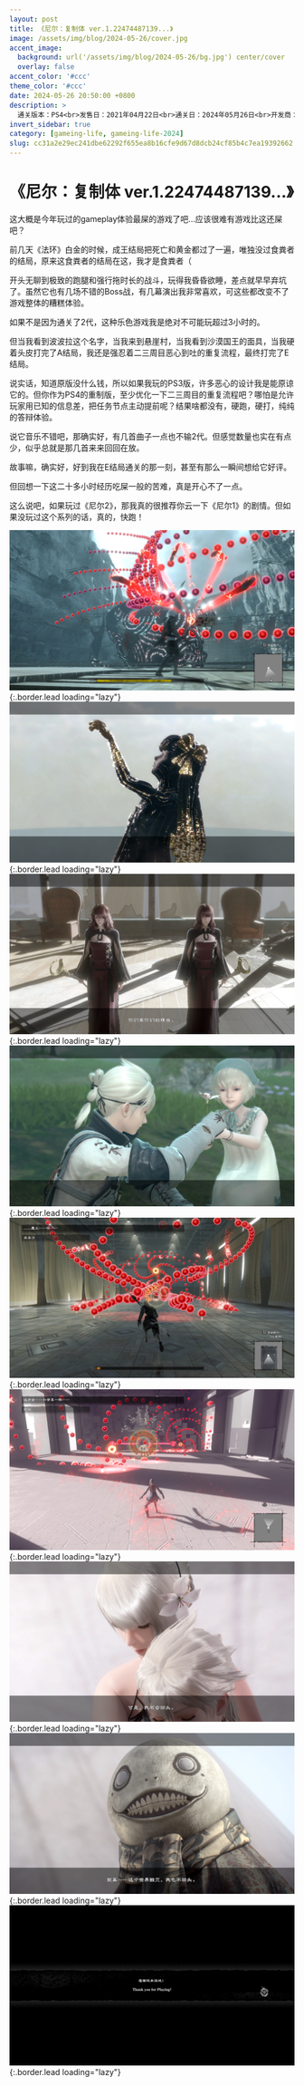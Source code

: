 ```yaml
---
layout: post
title: 《尼尔：复制体 ver.1.22474487139...》
image: /assets/img/blog/2024-05-26/cover.jpg
accent_image: 
  background: url('/assets/img/blog/2024-05-26/bg.jpg') center/cover
  overlay: false
accent_color: '#ccc'
theme_color: '#ccc'
date: 2024-05-26 20:50:00 +0800
description: >
  通关版本：PS4<br>发售日：2021年04月22日<br>通关日：2024年05月26日<br>开发商：Cavia<br>发行商：SQUARE ENIX
invert_sidebar: true
category: [gameing-life, gameing-life-2024]
slug: cc31a2e29ec241dbe62292f655ea8b16cfe9d67d8dcb24cf85b4c7ea19392662
---
```


# 《尼尔：复制体 ver.1.22474487139...》

这大概是今年玩过的gameplay体验最屎的游戏了吧...应该很难有游戏比这还屎吧？

前几天《法环》白金的时候，成王结局把死亡和黄金都过了一遍，唯独没过食粪者的结局，原来这食粪者的结局在这，我才是食粪者（

开头无聊到极致的跑腿和强行拖时长的战斗，玩得我昏昏欲睡，差点就早早弃坑了。虽然它也有几场不错的Boss战，有几幕演出我非常喜欢，可这些都改变不了游戏整体的糟糕体验。

如果不是因为通关了2代，这种乐色游戏我是绝对不可能玩超过3小时的。

但当我看到波波拉这个名字，当我来到悬崖村，当我看到沙漠国王的面具，当我硬着头皮打完了A结局，我还是强忍着二三周目恶心到吐的重复流程，最终打完了E结局。

说实话，知道原版没什么钱，所以如果我玩的PS3版，许多恶心的设计我是能原谅它的。但你作为PS4的重制版，至少优化一下二三周目的重复流程吧？哪怕是允许玩家用已知的信息差，把任务节点主动提前呢？结果啥都没有，硬跑，硬打，纯纯的答辩体验。

说它音乐不错吧，那确实好，有几首曲子一点也不输2代。但感觉数量也实在有点少，似乎总就是那几首来来回回在放。

故事嘛，确实好，好到我在E结局通关的那一刻，甚至有那么一瞬间想给它好评。

但回想一下这二十多小时经历吃屎一般的苦难，真是开心不了一点。

这么说吧，如果玩过《尼尔2》，那我真的很推荐你云一下《尼尔1》的剧情。但如果没玩过这个系列的话，真的，快跑！

![](/assets/img/blog/2024-05-26/1.jpg){:.border.lead loading="lazy"}
![](/assets/img/blog/2024-05-26/2.jpg){:.border.lead loading="lazy"}
![](/assets/img/blog/2024-05-26/3.jpg){:.border.lead loading="lazy"}
![](/assets/img/blog/2024-05-26/4.jpg){:.border.lead loading="lazy"}
![](/assets/img/blog/2024-05-26/5.jpg){:.border.lead loading="lazy"}
![](/assets/img/blog/2024-05-26/6.jpg){:.border.lead loading="lazy"}
![](/assets/img/blog/2024-05-26/7.jpg){:.border.lead loading="lazy"}
![](/assets/img/blog/2024-05-26/8.jpg){:.border.lead loading="lazy"}
![](/assets/img/blog/2024-05-26/9.jpg){:.border.lead loading="lazy"}